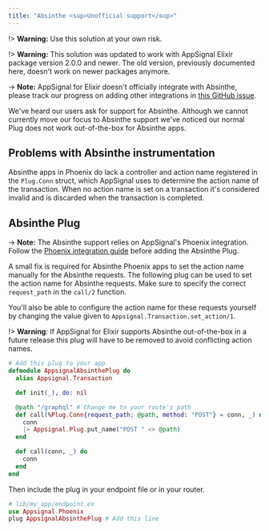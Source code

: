 ```yaml
---
title: "Absinthe <sup>Unofficial support</sup>"
---
```


!> **Warning:** Use this solution at your own risk.

!> **Warning:** This solution was updated to work with AppSignal Elixir package version 2.0.0 and newer. The old version, previously documented here, doesn't work on newer packages anymore.

-> **Note:** AppSignal for Elixir doesn't officially integrate with Absinthe, please track our progress on adding other integrations in [this GitHub issue](https://github.com/appsignal/appsignal-elixir/issues/176).

We've heard our users ask for support for Absinthe. Although we cannot currently move our focus to Absinthe support we've noticed our normal Plug does not work out-of-the-box for Absinthe apps.

## Problems with Absinthe instrumentation

Absinthe apps in Phoenix do lack a controller and action name registered in the `Plug.Conn` struct, which AppSignal uses to determine the action name of the transaction. When no action name is set on a transaction it's considered invalid and is discarded when the transaction is completed.

## Absinthe Plug

-> **Note:** The Absinthe support relies on AppSignal's Phoenix integration. Follow the [Phoenix integration guide](/elixir/integrations/phoenix.html) before adding the Absinthe Plug.

A small fix is required for Absinthe Phoenix apps to set the action name manually for the Absinthe requests. The following plug can be used to set the action name for Absinthe requests. Make sure to specify the correct `request_path` in the `call/2` function.

You'll also be able to configure the action name for these requests yourself by changing the value given to `Appsignal.Transaction.set_action/1`.

!> **Warning**: If AppSignal for Elixir supports Absinthe out-of-the-box in a future release this plug will have to be removed to avoid conflicting action names.

```elixir
# Add this plug to your app
defmodule AppsignalAbsinthePlug do
  alias Appsignal.Transaction

  def init(_), do: nil

  @path "/graphql" # Change me to your route's path
  def call(%Plug.Conn{request_path: @path, method: "POST"} = conn, _) do
    conn
    |> Appsignal.Plug.put_name("POST " <> @path)
  end

  def call(conn, _) do
    conn
  end
end
```

Then include the plug in your endpoint file or in your router.

```elixir
# lib/my_app/endpoint.ex
use Appsignal.Phoenix
plug AppsignalAbsinthePlug # Add this line
```
